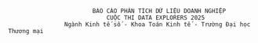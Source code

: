                             BÁO CÁO PHÂN TÍCH DỮ LIỆU DOANH NGHIỆP 
                                CUỘC THI DATA EXPLORERS 2025
                    Ngành Kinh tế số - Khoa Toán Kinh tế - Trường Đại học Thương mại
